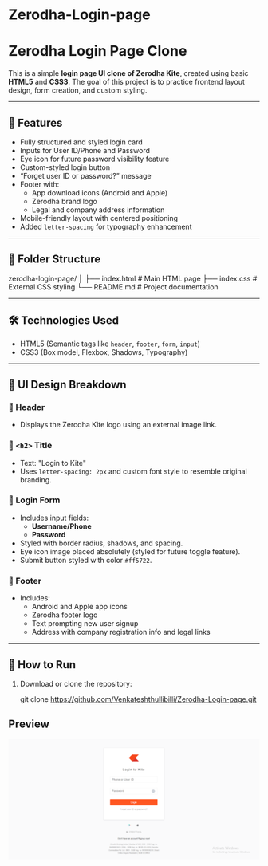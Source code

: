 # Zerodha-Login-page

# Zerodha Login Page Clone

This is a simple **login page UI clone of Zerodha Kite**, created using basic **HTML5** and **CSS3**. The goal of this project is to practice frontend layout design, form creation, and custom styling.

---

## 🚀 Features

- Fully structured and styled login card
- Inputs for User ID/Phone and Password
- Eye icon for future password visibility feature
- Custom-styled login button
- “Forget user ID or password?” message
- Footer with:
  - App download icons (Android and Apple)
  - Zerodha brand logo
  - Legal and company address information
- Mobile-friendly layout with centered positioning
- Added `letter-spacing` for typography enhancement

---

## 📁 Folder Structure

zerodha-login-page/
│
├── index.html # Main HTML page
├── index.css # External CSS styling
└── README.md # Project documentation


---

## 🛠️ Technologies Used

- HTML5 (Semantic tags like `header`, `footer`, `form`, `input`)
- CSS3 (Box model, Flexbox, Shadows, Typography)

---

## 🎨 UI Design Breakdown

### 🔹 Header
- Displays the Zerodha Kite logo using an external image link.

### 🔹 `<h2>` Title
- Text: "Login to Kite"
- Uses `letter-spacing: 2px` and custom font style to resemble original branding.

### 🔹 Login Form
- Includes input fields:
  - **Username/Phone**
  - **Password**
- Styled with border radius, shadows, and spacing.
- Eye icon image placed absolutely (styled for future toggle feature).
- Submit button styled with color `#ff5722`.

### 🔹 Footer
- Includes:
  - Android and Apple app icons
  - Zerodha footer logo
  - Text prompting new user signup
  - Address with company registration info and legal links

---

## 📲 How to Run

1. Download or clone the repository:

   git clone https://github.com/Venkateshthullibilli/Zerodha-Login-page.git


## Preview
![alt text](image.png)